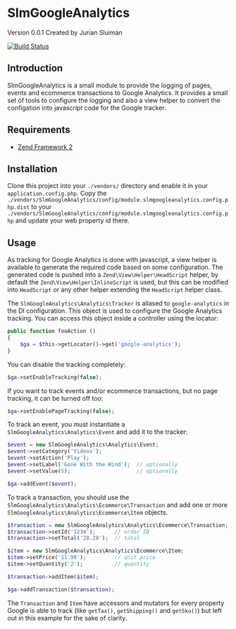 SlmGoogleAnalytics
===
Version 0.0.1 Created by Jurian Sluiman

[![Build Status](https://secure.travis-ci.org/juriansluiman/SlmGoogleAnalytics.png?branch=master)](http://travis-ci.org/juriansluiman/SlmGoogleAnalytics)

Introduction
---
SlmGoogleAnalytics is a small module to provide the logging of pages, events and
ecommerce transactions to Google Analytics. It provides a small set of tools to 
configure the logging and also a view helper to convert the configation into 
javascript code for the Google tracker.

Requirements
---
* [Zend Framework 2](https://github.com/zendframework/zf2)

Installation
---
Clone this project into your `./vendors/` directory and enable it in your
`application.config.php`. Copy the 
`./vendors/SlmGoogleAnalytics/config/module.slmgoogleanalytics.config.php.dist`
to your `./vendors/SlmGoogleAnalytics/config/module.slmgoogleanalytics.config.php`
and update your web property id there.

Usage
---
As tracking for Google Analytics is done with javascript, a view helper is 
available to generate the required code based on some configuration. The
generated code is pushed into a `Zend\View\Helper\HeadScript` helper, by default
the `Zend\View\Helper\InlineScript` is used, but this can be modified into 
`HeadScript` or any other helper extending the `HeadScript` helper class.

The `SlmGoogleAnalytics\Analytics\Tracker` is aliased to `google-analytics` in 
the DI configuration. This object is used to configure the Google Analytics
tracking. You can access this object inside a controller using the locator:

```php
public function fooAction ()
{
    $ga = $this->getLocator()->get('google-analytics');
}
```

You can disable the tracking completely:

```php
$ga->setEnableTracking(false);
```

If you want to track events and/or ecommerce transactions, but no page tracking,
it can be turned off too:

```php
$ga->setEnablePageTracking(false);
```

To track an event, you must instantiate a `SlmGoogleAnalytics\Analytics\Event`
and add it to the tracker:

```php
$event = new SlmGoogleAnalytics\Analytics\Event;
$event->setCategory('Videos');
$event->setAction('Play');
$event->setLabel('Gone With the Wind');  // optionally
$event->setValue(5);                     // optionally

$ga->addEvent($event);
```

To track a transaction, you should use the
`SlmGoogleAnalytics\Analytics\Ecommerce\Transaction` and add one or more
`SlmGoogleAnalytics\Analytics\Ecommerce\Item` objects.

```php
$transaction = new SlmGoogleAnalytics\Analytics\Ecommerce\Transaction;
$transaction->setId('1234');      // order ID
$transaction->setTotal('28.28');  // total

$item = new SlmGoogleAnalytics\Analytics\Ecommerce\Item;
$item->setPrice('11.99');         // unit price
$item->setQuantity('2');          // quantity

$transaction->addItem($item);

$ga->addTransaction($transaction);
```

The `Transaction` and `Item` have accessors and mutators for every property
Google is able to track (like `getTax()`, `getShipping()` and `getSku()`) but 
left out in this example for the sake of clarity.